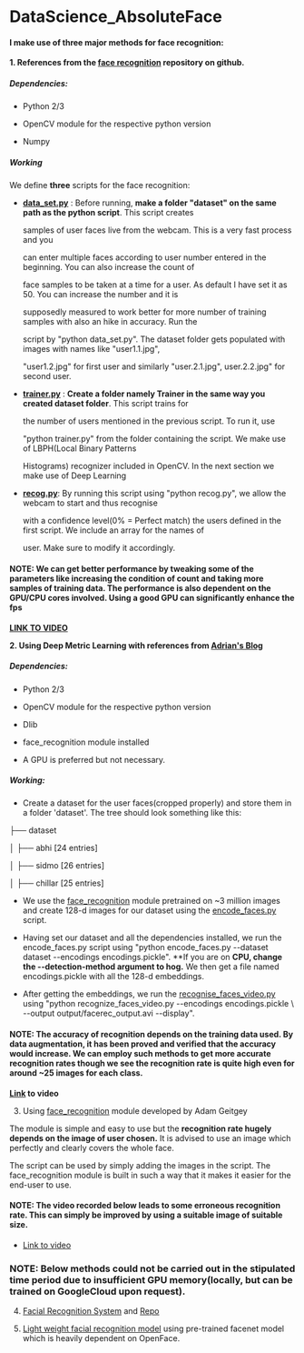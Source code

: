 # DataScience_AbsoluteFace

#### I make use of three major methods for face recognition:
**1. References from the [face recognition](https://github.com/thecodacus/Face-Recognition) repository on github.**
 
##### Dependencies:
  * Python 2/3
  
  * OpenCV module for the respective python version
  
  * Numpy
         
##### Working

We define **three** scripts for the face recognition:

* [**data_set.py**](https://github.com/ZER-0-NE/DataScience_AbsoluteFace/blob/master/absolute_face_1/data_set.py) : Before running, **make a folder "dataset" on the same path as the python script**. This script creates

     samples of user faces live from the webcam. This is a very fast process and you

     can enter multiple faces according to user number entered in the beginning.  You can also increase the count of               

     face samples to be taken at a time for a user. As default I have set it as 50. You can increase the number and it is 

     supposedly measured to work better for more number of training samples with also an hike in accuracy. Run the

     script by "python data_set.py". The dataset folder gets populated with images with names like "user1.1.jpg",

     "user1.2.jpg" for first user and similarly "user.2.1.jpg", user.2.2.jpg" for second user.

* [**trainer.py**](https://github.com/ZER-0-NE/DataScience_AbsoluteFace/blob/master/absolute_face_1/trainer.py) : **Create a folder namely Trainer in the same way you created dataset folder**. This script trains for 
     
     the number of users mentioned in the previous script. To run it, use 

     "python trainer.py" from the folder containing the script. We make use of LBPH(Local Binary Patterns

     Histograms) recognizer included in OpenCV. In the next section we make use of Deep Learning

* [**recog.py**](https://github.com/ZER-0-NE/DataScience_AbsoluteFace/blob/master/absolute_face_1/recog.py ): By running this script using "python recog.py", we allow the webcam to start and thus recognise

     with a confidence level(0% = Perfect match) the users defined in the first script. We include an array for the names of 
     
     user. Make sure to modify it accordingly.
              
#### NOTE: We can get better performance by tweaking some of the parameters like increasing the condition of count and taking more samples of training data. The performance is also dependent on the GPU/CPU cores involved. Using a good GPU can significantly enhance the fps 

**[LINK TO VIDEO](https://youtu.be/E5L5vEXQ9e0)**
 
 **2. Using Deep Metric Learning with references from [Adrian's Blog](https://www.pyimagesearch.com/2018/06/18/face-recognition-with-opencv-python-and-deep-learning/)**
 
 ##### Dependencies:
  * Python 2/3
  
  * OpenCV module for the respective python version
  
  * Dlib
  
  * face_recognition module installed
  
  * A GPU is preferred but not necessary.
  
  ##### Working:
  
  * Create a dataset for the user faces(cropped properly) and store them in a folder 'dataset'. 
  The tree should look something like this:
  
  ├── dataset
  
│   ├── abhi [24 entries]

│   ├── sidmo [26 entries]

│   ├── chillar [25 entries]

  * We use the [face_recognition](https://github.com/ageitgey/face_recognition) module pretrained on ~3 million images and create 128-d images for our dataset using the [encode_faces.py](https://github.com/ZER-0-NE/DataScience_AbsoluteFace/blob/master/absolute_face_2/encode_faces.py) script.
  
  * Having set our dataset and all the dependencies installed, we run the encode_faces.py script using "python encode_faces.py --dataset dataset --encodings encodings.pickle". **If you are on **CPU, change the --detection-method argument to hog.** We then get a file named encodings.pickle with all the 128-d embeddings.

  * After getting the embeddings, we run the [recognise_faces_video.py](https://github.com/ZER-0-NE/DataScience_AbsoluteFace/blob/master/absolute_face_2/recognize_faces_video.py) using "python recognize_faces_video.py --encodings encodings.pickle \ --output output/facerec_output.avi --display".
  
  #### NOTE: The accuracy of recognition depends on the training data used. By data augmentation, it has been proved and verified that the accuracy would increase. We can employ such methods to get more accurate recognition rates though we see the recognition rate is quite high even for around ~25 images for each class.
  
  **[Link](https://youtu.be/tYZqYTzzzgk) to video**
  
  3. Using [face_recognition](https://github.com/ageitgey/face_recognition) module developed by Adam Geitgey
  
  The module is simple and easy to use but the **recognition rate hugely depends on the image of user chosen.** It is advised to use an image which perfectly and clearly covers the whole face.
  
  The script can be used by simply adding the images in the script. The face_recognition module is built in such a way that it makes it easier for the end-user to use.
  
  #### NOTE: The video recorded below leads to some erroneous recognition rate. This can simply be improved by using a suitable image of suitable size. 
  
   * [Link to video](https://youtu.be/nq_eCxdOf-g)



  ### NOTE: Below methods could not be carried out in the stipulated time period due to insufficient GPU memory(locally, but can be trained on GoogleCloud upon request).
  
  4. [Facial Recognition System](https://viblo.asia/p/facial-recognition-system-face-recognition-Ljy5Vr6j5ra#_create-a-sample-convolutional-neural-networkcnn-1) and [Repo](https://github.com/RathanakSreang/MachineLearning/tree/master/FacialRecognition)
  
  5. [Light weight facial recognition model](https://github.com/vinayakkailas/Face_Recognition) using pre-trained facenet model which is heavily dependent on OpenFace.
